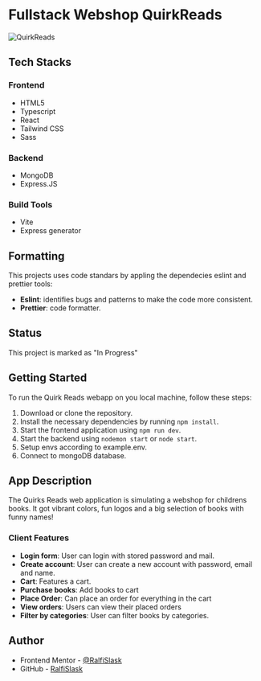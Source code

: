 # Fullstack Webshop QuirkReads

![QuirkReads](https://github.com/plugga-tech/express-api-webshop-js-RalfiSlask/assets/112242026/23070666-f67f-4ca6-97b4-a7c982605561)

## Tech Stacks

### Frontend

- HTML5
- Typescript
- React
- Tailwind CSS
- Sass

### Backend

- MongoDB
- Express.JS

### Build Tools

- Vite
- Express generator

## Formatting

This projects uses code standars by appling the dependecies eslint and prettier tools:

- **Eslint**: identifies bugs and patterns to make the code more consistent.
- **Prettier**: code formatter.

## Status

This project is marked as "In Progress"

## Getting Started

To run the Quirk Reads webapp on you local machine, follow these steps:

1. Download or clone the repository.
2. Install the necessary dependencies by running `npm install`.
3. Start the frontend application using `npm run dev`.
4. Start the backend using `nodemon start` or `node start`.
5. Setup envs according to example.env.
6. Connect to mongoDB database.

## App Description

The Quirks Reads web application is simulating a webshop for childrens books. It got vibrant colors, fun logos and a big selection of books with funny names!

### Client Features

- **Login form**: User can login with stored password and mail.
- **Create account**: User can create a new account with password, email and name.
- **Cart**: Features a cart.
- **Purchase books**: Add books to cart
- **Place Order**: Can place an order for everything in the cart
- **View orders**: Users can view their placed orders
- **Filter by categories**: User can filter books by categories.

## Author

- Frontend Mentor - [@RalfiSlask](https://www.frontendmentor.io/profile/RalfiSlask)
- GitHub - [RalfiSlask](https://github.com/RalfiSlask)
